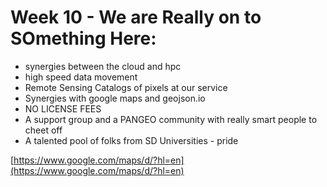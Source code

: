 # Week 10 - We are Really on to SOmething Here:

- synergies between the cloud and hpc
- high speed data movement
- Remote Sensing Catalogs of pixels at our service
- Synergies with google maps and geojson.io
- NO LICENSE FEES
- A support group and a PANGEO community with really smart people to cheet off
- A talented pool of folks from SD Universities - pride

[https://www.google.com/maps/d/?hl=en](https://www.google.com/maps/d/?hl=en)
